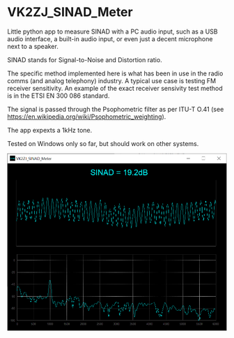 # VK2ZJ_SINAD_Meter
Little python app to measure SINAD with a PC audio input, such as a USB audio interface, a built-in audio input, or even just a decent microphone next to a speaker.

SINAD stands for Signal-to-Noise and Distortion ratio.

The specific method implemented here is what has been in use in the radio comms (and analog telephony) industry. A typical use case is testing FM receiver sensitivity. An example of the exact receiver sensivity test method is in the ETSI EN 300 086 standard.

The signal is passed through the Psophometric filter as per ITU-T O.41 (see https://en.wikipedia.org/wiki/Psophometric_weighting).

The app expexts a 1kHz tone.

Tested on Windows only so far, but should work on other systems.

![alt text](https://github.com/VK2ZJ/VK2ZJ_SINAD_Meter/blob/main/VK2ZJ_SINAD_Meter.png?raw=true)
